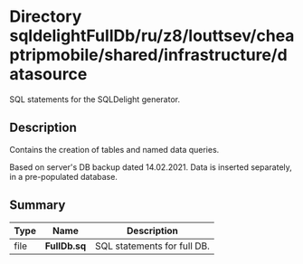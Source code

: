# Directory sqldelightFullDb/ru/z8/louttsev/cheaptripmobile/shared/infrastructure/datasource

SQL statements for the SQLDelight generator.

## Description

Contains the creation of tables and named data queries.

Based on server's DB backup dated 14.02.2021. Data is inserted separately, in a pre-populated database.

## Summary

Type                  | Name                            | Description
----------------------|---------------------------------|-----------------------------------------------
file                  | **FullDb.sq**                   | SQL statements for full DB.